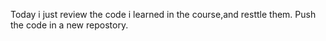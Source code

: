 Today i just review the code i learned in the course,and resttle them.
Push the code in a new repostory.